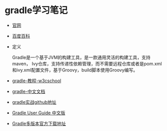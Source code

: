 # gradle学习笔记

- [官网](https://gradle.org/)

- [百度百科](https://baike.baidu.com/item/gradle/3066272)

- 定义

    Gradle是一个基于JVM的构建工具，是一款通用灵活的构建工具，支持maven， Ivy仓库，支持传递性依赖管理，而不需要远程仓库或者是pom.xml和ivy.xml配置文件，基于Groovy，build脚本使用Groovy编写。

- [gradle-教程-w3cschool](https://www.w3cschool.cn/gradle/)

- [gradle-中文文档](https://github.com/msdx/gradledoc)

- [gradle实战github地址](https://github.com/bmuschko/gradle-in-action-source)

- [Gradle User Guide 中文版](https://github.com/DONGChuan/GradleUserGuide)

- [Gradle多版本官方下载地址](https://services.gradle.org/distributions/)